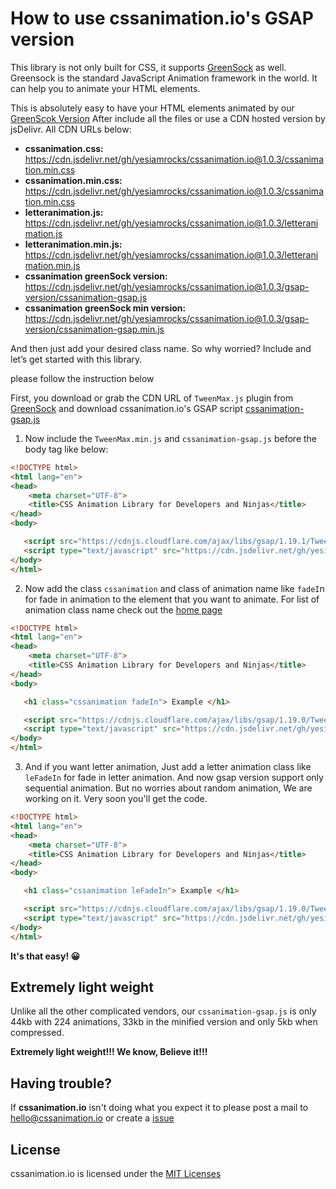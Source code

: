 # How to use cssanimation.io's GSAP version
This library is not only built for CSS, it supports [GreenSock](https://greensock.com/) as well. Greensock is the standard JavaScript Animation framework in the world. It can help you to animate your HTML elements.

This is absolutely easy to have your HTML elements animated by our  [GreenScok Version](https://codeload.github.com/yesiamrocks/cssanimation.io/zip/master) After include all the files  or use a CDN hosted version by jsDelivr. All CDN URLs below:

- **cssanimation.css:** https://cdn.jsdelivr.net/gh/yesiamrocks/cssanimation.io@1.0.3/cssanimation.min.css
- **cssanimation.min.css:** https://cdn.jsdelivr.net/gh/yesiamrocks/cssanimation.io@1.0.3/cssanimation.min.css
- **letteranimation.js:** https://cdn.jsdelivr.net/gh/yesiamrocks/cssanimation.io@1.0.3/letteranimation.js
- **letteranimation.min.js:** https://cdn.jsdelivr.net/gh/yesiamrocks/cssanimation.io@1.0.3/letteranimation.min.js
- **cssanimation greenSock version:** https://cdn.jsdelivr.net/gh/yesiamrocks/cssanimation.io@1.0.3/gsap-version/cssanimation-gsap.js
- **cssanimation greenSock min version:** https://cdn.jsdelivr.net/gh/yesiamrocks/cssanimation.io@1.0.3/gsap-version/cssanimation-gsap.min.js

And then just add your desired class name. So why worried? Include ‍and let’s get started with this library.

please follow the instruction below

First, you download or grab the CDN URL of `TweenMax.js` plugin from [GreenSock](https://greensock.com/tweenmax) and download cssanimation.io's GSAP script [cssanimation-gsap.js](https://codeload.github.com/yesiamrocks/cssanimation.io/zip/master)

1. Now include the `TweenMax.min.js` and `cssanimation-gsap.js` before the body tag like below:

``` html
<!DOCTYPE html>
<html lang="en">
<head> 
    <meta charset="UTF-8">
    <title>CSS Animation Library for Developers and Ninjas</title> 
</head> 
<body> 

   <script src="https://cdnjs.cloudflare.com/ajax/libs/gsap/1.19.1/TweenMax.min.js"></script> 
   <script type="text/javascript" src="https://cdn.jsdelivr.net/gh/yesiamrocks/cssanimation.io@1.0.3/gsap-version/cssanimation-gsap.min.js"></script>
</body>
</html>
```

2.  Now add the class `cssanimation` and class of animation name like `fadeI`n for fade in animation to the element that you want to animate. For list of animation class name check out the [home page](http://cssanimation.io/)

``` html
<!DOCTYPE html>
<html lang="en">
<head> 
    <meta charset="UTF-8">
    <title>CSS Animation Library for Developers and Ninjas</title> 
</head> 
<body> 

   <h1 class="cssanimation fadeIn"> Example </h1> 

   <script src="https://cdnjs.cloudflare.com/ajax/libs/gsap/1.19.0/TweenMax.min.js"></script> 
   <script type="text/javascript" src="https://cdn.jsdelivr.net/gh/yesiamrocks/cssanimation.io@1.0.3/gsap-version/cssanimation-gsap.min.js"></script>
</body>
</html>
```

3. And if you want letter animation, Just add a letter animation class like `leFadeIn` for fade in letter animation. And now gsap version support only sequential animation. But no worries about random animation, We are working on it. Very soon you'll get the code.

``` html
<!DOCTYPE html>
<html lang="en">
<head> 
    <meta charset="UTF-8">
    <title>CSS Animation Library for Developers and Ninjas</title> 
</head> 
<body> 

   <h1 class="cssanimation leFadeIn"> Example </h1>

   <script src="https://cdnjs.cloudflare.com/ajax/libs/gsap/1.19.0/TweenMax.min.js"></script> 
   <script type="text/javascript" src="https://cdn.jsdelivr.net/gh/yesiamrocks/cssanimation.io@1.0.3/gsap-version/cssanimation-gsap.min.js"></script>
</body>
</html>
```


**It's that easy! 😀**

## Extremely light weight
Unlike all the other complicated vendors, our `cssanimation-gsap.js` is only 44kb with 224 animations, 33kb in the minified version and only 5kb when compressed.

**Extremely light weight!!! We know, Believe it!!!**

## Having trouble?
If **cssanimation.io** isn't doing what you expect it to please post a mail to hello@cssanimation.io or create a [issue](https://github.com/yesiamrocks/cssanimation.io/issues)

## License
cssanimation.io is licensed under the [MIT Licenses](https://github.com/yesiamrocks/cssanimation.io/blob/master/LICENSE)
